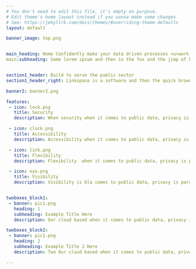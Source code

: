 ```yaml
---
# You don't need to edit this file, it's empty on purpose.
# Edit theme's home layout instead if you wanna make some changes
# See: https://jekyllrb.com/docs/themes/#overriding-theme-defaults
layout: default

banner_image: top.png


main_heading: Home Confidently make your data driven processes <u>work for you</u>
main:subheading: Some lorem ipsum and then in the fox and the jimp of bla


section1_header: Build to serve the public sector
section1_header_right: Linkspace is a software and then the quick brown fox jumped over the fence in an attem to a somersault and got the first prize

banner2: banner2.png

features:
 - icon: lock.png
   title: Security
   description: When security when it comes to public data, privacy is paramount. We offer high price, granular access control to full audit

 - icon: clock.png
   title: Accessibility
   description: Accessibility when it comes to public data, privacy is paramount. We offer high price, granular access control to full audit

 - icon: link.png
   title: Flexibility
   description: Flexibility  when it comes to public data, privacy is paramount. We offer high price, granular access control to full audit

 - icon: eye.png
   title: Visibility
   description: Visibility is bla comes to public data, privacy is paramount. We offer high price, granular access control to full audit 


twoboxes_block1:
 - banner: pic1.png
   heading: 1
   subheading: Example Title Here
   description: Our cloud based when it comes to public data, privacy is paramount. We offer high price, granular access control to full audit and then when it comes to public data, privacy is paramount. We offer high price, granular access control to full audit

twoboxes_block2:
 - banner: pic1.png
   heading: 2
   subheading: Example Title 2 Here
   description: Two Our cloud based when it comes to public data, privacy is paramount. We offer high price, granular access control to full audit and then when it comes to public data, privacy is paramount. We offer high price, granular access control to full audit

---
```

